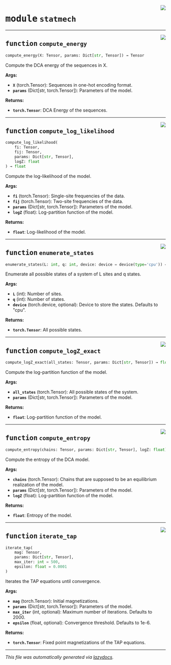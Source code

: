 <!-- markdownlint-disable -->

<a href="https://github.com/spqb/adabmDCApy/tree/main/adabmDCA/statmech.py#L0"><img align="right" style="float:right;" src="https://img.shields.io/badge/-source-cccccc?style=flat-square"></a>

# <kbd>module</kbd> `statmech`





---

<a href="https://github.com/spqb/adabmDCApy/tree/main/adabmDCA/statmech.py#L23"><img align="right" style="float:right;" src="https://img.shields.io/badge/-source-cccccc?style=flat-square"></a>

## <kbd>function</kbd> `compute_energy`

```python
compute_energy(X: Tensor, params: Dict[str, Tensor]) → Tensor
```

Compute the DCA energy of the sequences in X. 



**Args:**
 
 - <b>`X`</b> (torch.Tensor):  Sequences in one-hot encoding format. 
 - <b>`params`</b> (Dict[str, torch.Tensor]):  Parameters of the model. 



**Returns:**
 
 - <b>`torch.Tensor`</b>:  DCA Energy of the sequences. 


---

<a href="https://github.com/spqb/adabmDCApy/tree/main/adabmDCA/statmech.py#L93"><img align="right" style="float:right;" src="https://img.shields.io/badge/-source-cccccc?style=flat-square"></a>

## <kbd>function</kbd> `compute_log_likelihood`

```python
compute_log_likelihood(
    fi: Tensor,
    fij: Tensor,
    params: Dict[str, Tensor],
    logZ: float
) → float
```

Compute the log-likelihood of the model. 



**Args:**
 
 - <b>`fi`</b> (torch.Tensor):  Single-site frequencies of the data. 
 - <b>`fij`</b> (torch.Tensor):  Two-site frequencies of the data. 
 - <b>`params`</b> (Dict[str, torch.Tensor]):  Parameters of the model. 
 - <b>`logZ`</b> (float):  Log-partition function of the model. 



**Returns:**
 
 - <b>`float`</b>:  Log-likelihood of the model. 


---

<a href="https://github.com/spqb/adabmDCApy/tree/main/adabmDCA/statmech.py#L113"><img align="right" style="float:right;" src="https://img.shields.io/badge/-source-cccccc?style=flat-square"></a>

## <kbd>function</kbd> `enumerate_states`

```python
enumerate_states(L: int, q: int, device: device = device(type='cpu')) → Tensor
```

Enumerate all possible states of a system of L sites and q states. 



**Args:**
 
 - <b>`L`</b> (int):  Number of sites. 
 - <b>`q`</b> (int):  Number of states. 
 - <b>`device`</b> (torch.device, optional):  Device to store the states. Defaults to "cpu". 



**Returns:**
 
 - <b>`torch.Tensor`</b>:  All possible states. 


---

<a href="https://github.com/spqb/adabmDCApy/tree/main/adabmDCA/statmech.py#L135"><img align="right" style="float:right;" src="https://img.shields.io/badge/-source-cccccc?style=flat-square"></a>

## <kbd>function</kbd> `compute_logZ_exact`

```python
compute_logZ_exact(all_states: Tensor, params: Dict[str, Tensor]) → float
```

Compute the log-partition function of the model. 



**Args:**
 
 - <b>`all_states`</b> (torch.Tensor):  All possible states of the system. 
 - <b>`params`</b> (Dict[str, torch.Tensor]):  Parameters of the model. 



**Returns:**
 
 - <b>`float`</b>:  Log-partition function of the model. 


---

<a href="https://github.com/spqb/adabmDCApy/tree/main/adabmDCA/statmech.py#L154"><img align="right" style="float:right;" src="https://img.shields.io/badge/-source-cccccc?style=flat-square"></a>

## <kbd>function</kbd> `compute_entropy`

```python
compute_entropy(chains: Tensor, params: Dict[str, Tensor], logZ: float) → float
```

Compute the entropy of the DCA model. 



**Args:**
 
 - <b>`chains`</b> (torch.Tensor):  Chains that are supposed to be an equilibrium realization of the model. 
 - <b>`params`</b> (Dict[str, torch.Tensor]):  Parameters of the model. 
 - <b>`logZ`</b> (float):  Log-partition function of the model. 



**Returns:**
 
 - <b>`float`</b>:  Entropy of the model. 


---

<a href="https://github.com/spqb/adabmDCApy/tree/main/adabmDCA/statmech.py#L252"><img align="right" style="float:right;" src="https://img.shields.io/badge/-source-cccccc?style=flat-square"></a>

## <kbd>function</kbd> `iterate_tap`

```python
iterate_tap(
    mag: Tensor,
    params: Dict[str, Tensor],
    max_iter: int = 500,
    epsilon: float = 0.0001
)
```

Iterates the TAP equations until convergence. 



**Args:**
 
 - <b>`mag`</b> (torch.Tensor):  Initial magnetizations. 
 - <b>`params`</b> (Dict[str, torch.Tensor]):  Parameters of the model. 
 - <b>`max_iter`</b> (int, optional):  Maximum number of iterations. Defaults to 2000. 
 - <b>`epsilon`</b> (float, optional):  Convergence threshold. Defaults to 1e-6. 



**Returns:**
 
 - <b>`torch.Tensor`</b>:  Fixed point magnetizations of the TAP equations. 




---

_This file was automatically generated via [lazydocs](https://github.com/ml-tooling/lazydocs)._
